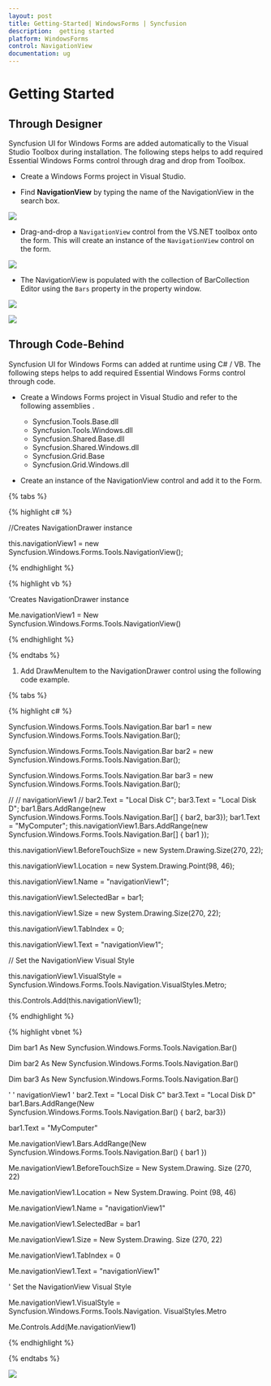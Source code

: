 ```yaml
---
layout: post
title: Getting-Started| WindowsForms | Syncfusion
description:  getting started
platform: WindowsForms
control: NavigationView 
documentation: ug
---
```


# Getting Started

## Through Designer

Syncfusion UI for Windows Forms are added automatically to the Visual Studio Toolbox during installation. The following steps helps to add required Essential Windows Forms control through drag and drop from Toolbox. 

* Create a Windows Forms project in Visual Studio.

* Find **NavigationView** by typing the name of the NavigationView in the search box.

![](Getting-Started_images/NavigationView1.png)

* Drag-and-drop a `NavigationView` control from the VS.NET toolbox onto the form. This will create an instance of the `NavigationView` control on the form.

![](Getting-Started_images/NavigationView2.png)

* 	The NavigationView is populated with the collection of BarCollection Editor using the `Bars` property in the property window.

![](Getting-Started_images/NavigationView3.png)

![](Getting-Started_images/NavigationView4.png)


## Through Code-Behind

Syncfusion UI for Windows Forms can added at runtime using C# / VB. The following steps helps to add required Essential Windows Forms control through code. 

* Create a Windows Forms project in Visual Studio and refer to the following assemblies .
	* Syncfusion.Tools.Base.dll
	* Syncfusion.Tools.Windows.dll
	* Syncfusion.Shared.Base.dll
	* Syncfusion.Shared.Windows.dll
	* Syncfusion.Grid.Base
	* Syncfusion.Grid.Windows.dll

* Create an instance of the NavigationView control and add it to the Form.

{% tabs %}

{% highlight c# %}

//Creates NavigationDrawer instance

this.navigationView1 = new Syncfusion.Windows.Forms.Tools.NavigationView();

{% endhighlight  %}

{% highlight vb %}

‘Creates NavigationDrawer instance

Me.navigationView1 = New Syncfusion.Windows.Forms.Tools.NavigationView()

{% endhighlight  %}

{% endtabs %}

1. Add DrawMenuItem to the NavigationDrawer control using the following code example.

{% tabs %}

{% highlight c# %}

Syncfusion.Windows.Forms.Tools.Navigation.Bar bar1 = new Syncfusion.Windows.Forms.Tools.Navigation.Bar();

Syncfusion.Windows.Forms.Tools.Navigation.Bar bar2 = new Syncfusion.Windows.Forms.Tools.Navigation.Bar();

Syncfusion.Windows.Forms.Tools.Navigation.Bar bar3 = new Syncfusion.Windows.Forms.Tools.Navigation.Bar();

// 
// navigationView1
// 
bar2.Text = "Local Disk C";
bar3.Text = "Local Disk D";
bar1.Bars.AddRange(new Syncfusion.Windows.Forms.Tools.Navigation.Bar[] {
            bar2,
            bar3});
            bar1.Text = "MyComputer";
this.navigationView1.Bars.AddRange(new Syncfusion.Windows.Forms.Tools.Navigation.Bar[] {
            bar1
});
            
this.navigationView1.BeforeTouchSize = new System.Drawing.Size(270, 22);
           
this.navigationView1.Location = new System.Drawing.Point(98, 46);
            
this.navigationView1.Name = "navigationView1";
            
this.navigationView1.SelectedBar = bar1;
            
this.navigationView1.Size = new System.Drawing.Size(270, 22);
            
this.navigationView1.TabIndex = 0;
            
this.navigationView1.Text = "navigationView1";

// Set the NavigationView Visual Style 
            
this.navigationView1.VisualStyle = Syncfusion.Windows.Forms.Tools.Navigation.VisualStyles.Metro;

this.Controls.Add(this.navigationView1);

{% endhighlight %}

{% highlight vbnet %}

Dim bar1 As New Syncfusion.Windows.Forms.Tools.Navigation.Bar()

Dim bar2 As New Syncfusion.Windows.Forms.Tools.Navigation.Bar()

Dim bar3 As New Syncfusion.Windows.Forms.Tools.Navigation.Bar()

' 
' navigationView1
' 
bar2.Text = "Local Disk C"
bar3.Text = "Local Disk D"
bar1.Bars.AddRange(New Syncfusion.Windows.Forms.Tools.Navigation.Bar() { bar2, bar3})
			
bar1.Text = "MyComputer"

Me.navigationView1.Bars.AddRange(New Syncfusion.Windows.Forms.Tools.Navigation.Bar() { bar1 })

Me.navigationView1.BeforeTouchSize = New System.Drawing. Size (270, 22)

Me.navigationView1.Location = New System.Drawing. Point (98, 46)

Me.navigationView1.Name = "navigationView1"

Me.navigationView1.SelectedBar = bar1

Me.navigationView1.Size = New System.Drawing. Size (270, 22)

Me.navigationView1.TabIndex = 0

Me.navigationView1.Text = "navigationView1"

' Set the NavigationView Visual Style 

Me.navigationView1.VisualStyle = Syncfusion.Windows.Forms.Tools.Navigation. VisualStyles.Metro

Me.Controls.Add(Me.navigationView1)

{% endhighlight %}

{% endtabs %}

![](Getting-Started_images/NavigationView5.png)